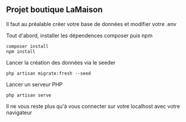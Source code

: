 ## Projet boutique LaMaison

<p> Il faut au préalable créer votre base de données et modifier votre .env </p>

<p> Tout d'abord, installer les dépendences composer puis npm </p>

<pre><code>composer install
npm install</pre></code>

<p> Lancer la création des données via le seeder</p>

<pre><code>php artisan migrate:fresh --seed</pre></code>

<p>Lancer un serveur PHP</p>

<pre><code>php artisan serve</pre></code>

<p> Il ne vous reste plus qu'à vous connecter sur votre localhost avec votre navigateur </p>
